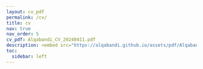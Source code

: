 ```yaml
---
layout: cv_pdf
permalink: /cv/
title: cv
nav: true
nav_order: 5
cv_pdf: Alqabandi_CV_20240411.pdf
description: <embed src="https://alqabandi.github.io/assets/pdf/Alqabandi_CV_20240411.pdf" width="800px" height="2100px" />
toc:
  sidebar: left
---
```

